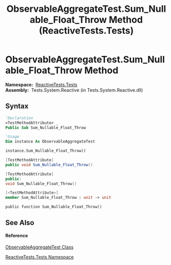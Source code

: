 ﻿---
title: ObservableAggregateTest.Sum_Nullable_Float_Throw Method  (ReactiveTests.Tests)
TOCTitle: Sum_Nullable_Float_Throw Method
ms:assetid: M:ReactiveTests.Tests.ObservableAggregateTest.Sum_Nullable_Float_Throw
ms:mtpsurl: https://msdn.microsoft.com/en-us/library/reactivetests.tests.observableaggregatetest.sum_nullable_float_throw(v=VS.103)
ms:contentKeyID: 36620867
ms.date: 06/28/2011
mtps_version: v=VS.103
f1_keywords:
- ReactiveTests.Tests.ObservableAggregateTest.Sum_Nullable_Float_Throw
dev_langs:
- CSharp
- JScript
- VB
- FSharp
- c++
---

# ObservableAggregateTest.Sum\_Nullable\_Float\_Throw Method

**Namespace:**  [ReactiveTests.Tests](hh289046\(v=vs.103\).md)  
**Assembly:**  Tests.System.Reactive (in Tests.System.Reactive.dll)

## Syntax

``` vb
'Declaration
<TestMethodAttribute> _
Public Sub Sum_Nullable_Float_Throw
```

``` vb
'Usage
Dim instance As ObservableAggregateTest

instance.Sum_Nullable_Float_Throw()
```

``` csharp
[TestMethodAttribute]
public void Sum_Nullable_Float_Throw()
```

``` c++
[TestMethodAttribute]
public:
void Sum_Nullable_Float_Throw()
```

``` fsharp
[<TestMethodAttribute>]
member Sum_Nullable_Float_Throw : unit -> unit 
```

``` jscript
public function Sum_Nullable_Float_Throw()
```

## See Also

#### Reference

[ObservableAggregateTest Class](hh314823\(v=vs.103\).md)

[ReactiveTests.Tests Namespace](hh289046\(v=vs.103\).md)

